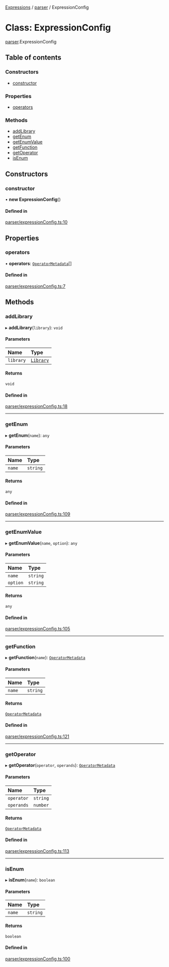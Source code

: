 [Expressions](../README.md) / [parser](../modules/parser.md) / ExpressionConfig

# Class: ExpressionConfig

[parser](../modules/parser.md).ExpressionConfig

## Table of contents

### Constructors

- [constructor](parser.ExpressionConfig.md#constructor)

### Properties

- [operators](parser.ExpressionConfig.md#operators)

### Methods

- [addLibrary](parser.ExpressionConfig.md#addlibrary)
- [getEnum](parser.ExpressionConfig.md#getenum)
- [getEnumValue](parser.ExpressionConfig.md#getenumvalue)
- [getFunction](parser.ExpressionConfig.md#getfunction)
- [getOperator](parser.ExpressionConfig.md#getoperator)
- [isEnum](parser.ExpressionConfig.md#isenum)

## Constructors

### constructor

• **new ExpressionConfig**()

#### Defined in

[parser/expressionConfig.ts:10](https://github.com/FlavioLionelRita/js-expressions/blob/3419c08/src/lib/parser/expressionConfig.ts#L10)

## Properties

### operators

• **operators**: [`OperatorMetadata`](../interfaces/model.OperatorMetadata.md)[]

#### Defined in

[parser/expressionConfig.ts:7](https://github.com/FlavioLionelRita/js-expressions/blob/3419c08/src/lib/parser/expressionConfig.ts#L7)

## Methods

### addLibrary

▸ **addLibrary**(`library`): `void`

#### Parameters

| Name | Type |
| :------ | :------ |
| `library` | [`Library`](operand.Library.md) |

#### Returns

`void`

#### Defined in

[parser/expressionConfig.ts:18](https://github.com/FlavioLionelRita/js-expressions/blob/3419c08/src/lib/parser/expressionConfig.ts#L18)

___

### getEnum

▸ **getEnum**(`name`): `any`

#### Parameters

| Name | Type |
| :------ | :------ |
| `name` | `string` |

#### Returns

`any`

#### Defined in

[parser/expressionConfig.ts:109](https://github.com/FlavioLionelRita/js-expressions/blob/3419c08/src/lib/parser/expressionConfig.ts#L109)

___

### getEnumValue

▸ **getEnumValue**(`name`, `option`): `any`

#### Parameters

| Name | Type |
| :------ | :------ |
| `name` | `string` |
| `option` | `string` |

#### Returns

`any`

#### Defined in

[parser/expressionConfig.ts:105](https://github.com/FlavioLionelRita/js-expressions/blob/3419c08/src/lib/parser/expressionConfig.ts#L105)

___

### getFunction

▸ **getFunction**(`name`): [`OperatorMetadata`](../interfaces/model.OperatorMetadata.md)

#### Parameters

| Name | Type |
| :------ | :------ |
| `name` | `string` |

#### Returns

[`OperatorMetadata`](../interfaces/model.OperatorMetadata.md)

#### Defined in

[parser/expressionConfig.ts:121](https://github.com/FlavioLionelRita/js-expressions/blob/3419c08/src/lib/parser/expressionConfig.ts#L121)

___

### getOperator

▸ **getOperator**(`operator`, `operands`): [`OperatorMetadata`](../interfaces/model.OperatorMetadata.md)

#### Parameters

| Name | Type |
| :------ | :------ |
| `operator` | `string` |
| `operands` | `number` |

#### Returns

[`OperatorMetadata`](../interfaces/model.OperatorMetadata.md)

#### Defined in

[parser/expressionConfig.ts:113](https://github.com/FlavioLionelRita/js-expressions/blob/3419c08/src/lib/parser/expressionConfig.ts#L113)

___

### isEnum

▸ **isEnum**(`name`): `boolean`

#### Parameters

| Name | Type |
| :------ | :------ |
| `name` | `string` |

#### Returns

`boolean`

#### Defined in

[parser/expressionConfig.ts:100](https://github.com/FlavioLionelRita/js-expressions/blob/3419c08/src/lib/parser/expressionConfig.ts#L100)
